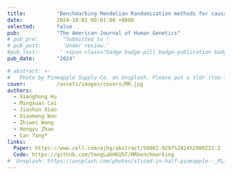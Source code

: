 ```yaml
---
title:          "Benchmarking Mendelian Randomization methods for causal inference using genome-wide association study summary statistics"
date:           2024-10-01 00:01:00 +0800
selected:       false
pub:            "The American Journal of Human Genetics"
# pub_pre:        "Submitted to "
# pub_post:       'Under review.'
#pub_last:       ' <span class="badge badge-pill badge-publication badge-success">Spotlight</span>'
pub_date:       "2024"

# abstract: >-
#   Photo by Pineapple Supply Co. on Unsplash. Please put a tldr (too-long-didnt-read, 1~2 sentences) of your publication here. It is not recommended to put the actual abstract here because it is usually too long to fit in. $\LaTeX$ is supported. $a=b+c$.
cover:          /assets/images/covers/MR.jpg
authors:
  - Xianghong Hu
  - Mingxuan Cai
  - Jiashun Xiao
  - Xiaomeng Wan
  - Zhiwei Wang
  - Hongyu Zhao
  - Can Yang*
links:
  Paper: https://www.cell.com/ajhg/abstract/S0002-9297%2824%2900222-2
  Code: https://github.com/YangLabHKUST/MRbenchmarking
#  Unsplash: https://unsplash.com/photos/sliced-in-half-pineapple--_PLJZmHZzk
---
```

